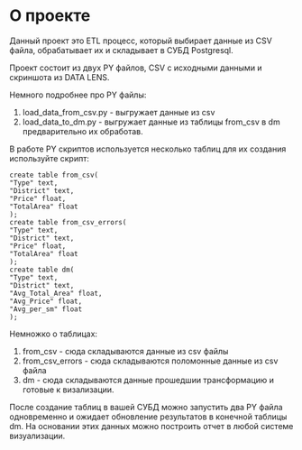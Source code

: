 # О проекте

Данный проект это ETL процесс, который выбирает данные из CSV файла, обрабатывает их и складывает в СУБД Postgresql.

Проект состоит из двух PY файлов, CSV с исходными данными и скриншота из DATA LENS.

Немного подробнее про PY файлы: 
1. load_data_from_csv.py - выгружает данные из csv
1. load_data_to_dm.py - выгружает данные из таблицы from_csv в dm предварительно их обработав.

В работе PY скриптов используется несколько таблиц для их создания используйте скрипт:
```
create table from_csv(
"Type" text,
"District" text,
"Price" float,
"TotalArea" float
);
create table from_csv_errors(
"Type" text,
"District" text,
"Price" float,
"TotalArea" float
);
create table dm(
"Type" text,
"District" text,
"Avg_Total_Area" float,
"Avg_Price" float,
"Avg_per_sm" float
);
```
Немножко о таблицах:
1. from_csv - сюда складываются данные из csv файлы
1. from_csv_errors - сюда складываются поломонные данные из csv файла
1. dm - сюда складываются данные прошедшии трансформацию и готовые к визализации.

После создание таблиц в вашей СУБД можно запустить два PY файла одновременно и ожидает обновление результатов в конечной таблицы dm. На основании этих данных можно построить отчет в любой системе визуализации.